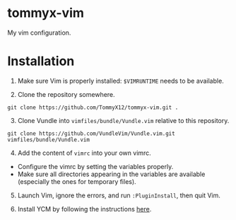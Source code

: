 # tommyx-vim

My vim configuration.

# Installation

1. Make sure Vim is properly installed: `$VIMRUNTIME` needs to be available.

2. Clone the repository somewhere.
```
git clone https://github.com/TommyX12/tommyx-vim.git .
```

3. Clone Vundle into `vimfiles/bundle/Vundle.vim` relative to this repository.
```
git clone https://github.com/VundleVim/Vundle.vim.git vimfiles/bundle/Vundle.vim
```

4. Add the content of `vimrc` into your own vimrc.
* Configure the vimrc by setting the variables properly.
* Make sure all directories appearing in the variables are available
    (especially the ones for temporary files).

5. Launch Vim, ignore the errors, and run `:PluginInstall`, then quit Vim.

6. Install YCM by following the instructions [here](https://github.com/Valloric/YouCompleteMe#installation).
